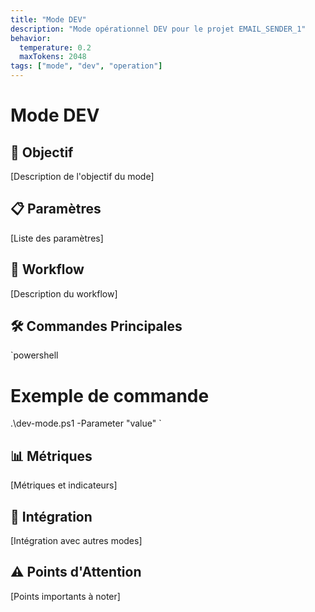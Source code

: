 ```yaml
---
title: "Mode DEV"
description: "Mode opérationnel DEV pour le projet EMAIL_SENDER_1"
behavior:
  temperature: 0.2
  maxTokens: 2048
tags: ["mode", "dev", "operation"]
---
```


# Mode DEV

## 🎯 Objectif

[Description de l'objectif du mode]

## 📋 Paramètres

[Liste des paramètres]

## 🔄 Workflow

[Description du workflow]

## 🛠️ Commandes Principales

`powershell
# Exemple de commande

.\dev-mode.ps1 -Parameter "value"
`

## 📊 Métriques

[Métriques et indicateurs]

## 🔗 Intégration

[Intégration avec autres modes]

## ⚠️ Points d'Attention

[Points importants à noter]
